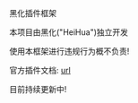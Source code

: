 ﻿黑化插件框架

本项目由黑化("HeiHua")独立开发

使用本框架进行违规行为概不负责!

官方插件文档: [url](https://docs.alobgames.com)

目前持续更新中!